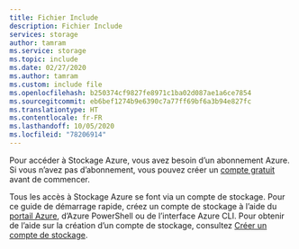```yaml
---
title: Fichier Include
description: Fichier Include
services: storage
author: tamram
ms.service: storage
ms.topic: include
ms.date: 02/27/2020
ms.author: tamram
ms.custom: include file
ms.openlocfilehash: b250374cf9827fe8971c1ba02d087ae1a6ce7854
ms.sourcegitcommit: eb6bef1274b9e6390c7a77ff69bf6a3b94e827fc
ms.translationtype: HT
ms.contentlocale: fr-FR
ms.lasthandoff: 10/05/2020
ms.locfileid: "78206914"
---
```

Pour accéder à Stockage Azure, vous avez besoin d’un abonnement Azure. Si vous n’avez pas d’abonnement, vous pouvez créer un [compte gratuit](https://azure.microsoft.com/free/?WT.mc_id=A261C142F) avant de commencer.

Tous les accès à Stockage Azure se font via un compte de stockage. Pour ce guide de démarrage rapide, créez un compte de stockage à l’aide du [portail Azure](https://portal.azure.com/), d’Azure PowerShell ou de l’interface Azure CLI. Pour obtenir de l’aide sur la création d’un compte de stockage, consultez [Créer un compte de stockage](../articles/storage/common/storage-account-create.md).
